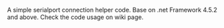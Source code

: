 A simple serialport connection helper code. Base on .net Framework 4.5.2 and above.
Check the code usage on wiki page.
